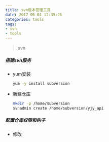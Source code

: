 ```yaml
---
title: svn版本管理工具
date: 2017-06-01 12:39:26
categories: tools
tags:
- svn
- tools
---
```


> svn

##### 搭建svn服务
  
  - yum安装
  
    ```bash
    yum -y install subversion
    ```
    
  - 新建仓库

    ```bash
    mkdir -p /home/subversion
    svnadmin create /home/subversion/yjy_api
    ```
    
##### 配置仓库权限和钩子

   - 修改
  
  
  







